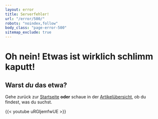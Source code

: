 ```yaml
---
layout: error
title: Serverfehler!
url: "/error/500/"
robots: "noindex,follow"
body_class: "page-error-500"
sitemap_exclude: true
---
```


# Oh nein! Etwas ist wirklich schlimm kaputt!

## Warst *du* das etwa?

Gehe zurück zur [Startseite](/) **oder** schaue in der [Artikelübersicht](/artikel/), ob du findest, was du suchst.

{{< youtube uRGljemfwUE >}}
